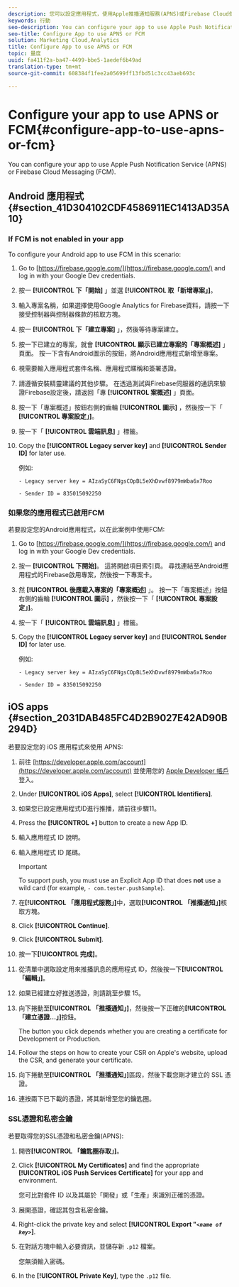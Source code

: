 ```yaml
---
description: 您可以設定應用程式，使用Apple推播通知服務(APNS)或Firebase Cloud傳訊(FCM)。
keywords: 行動
seo-description: You can configure your app to use Apple Push Notification Service (APNS) or Firebase Cloud Messaging (FCM).
seo-title: Configure App to use APNS or FCM
solution: Marketing Cloud,Analytics
title: Configure App to use APNS or FCM
topic: 量度
uuid: fa411f2a-ba47-4499-bbe5-1aedef6b49ad
translation-type: tm+mt
source-git-commit: 608384f1fee2a05699ff13fbd51c3cc43aeb693c

---
```



# Configure your app to use APNS or FCM{#configure-app-to-use-apns-or-fcm}

You can configure your app to use Apple Push Notification Service (APNS) or Firebase Cloud Messaging (FCM).

## Android 應用程式 {#section_41D304102CDF4586911EC1413AD35A10}

### If FCM is not enabled in your app

To configure your Android app to use FCM in this scenario:

1. Go to [https://firebase.google.com/](https://firebase.google.com/) and log in with your Google Dev credentials.

1. 按一 **[!UICONTROL 下「開始]** 」並選 **[!UICONTROL 取「新增專案」]**。

1. 輸入專案名稱，如果選擇使用Google Analytics for Firebase資料，請按一下接受控制器與控制器條款的核取方塊。

1. 按一 **[!UICONTROL 下「建立專案]** 」，然後等待專案建立。

1. 按一下已建立的專案，就會 **[!UICONTROL 顯示已建立專案的「專案概述]** 」頁面。 按一下含有Android圖示的按鈕，將Android應用程式新增至專案。

1. 視需要輸入應用程式套件名稱、應用程式暱稱和簽署憑證。

1. 請遵循安裝精靈建議的其他步驟。 在透過測試與Firebase伺服器的通訊來驗證Firebase設定後，請返回「專 **[!UICONTROL 案概述]** 」頁面。

1. 按一下「專案概述」按鈕右側的齒輪 **[!UICONTROL 圖示]** ，然後按一下「 **[!UICONTROL 專案設定」]**。

1. 按一下「 **[!UICONTROL 雲端訊息]** 」標籤。

1. Copy the **[!UICONTROL Legacy server key]** and **[!UICONTROL Sender ID]** for later use.

   例如:

   ```
   - Legacy server key = AIzaSyC6FNgsCOpBL5eXhDvwf8979mWba6x7Roo
   ```

   ```
   - Sender ID = 835015092250
   ```

### 如果您的應用程式已啟用FCM

若要設定您的Android應用程式，以在此案例中使用FCM:

1. Go to [https://firebase.google.com/](https://firebase.google.com/) and log in with your Google Dev credentials.

1. 按一 **[!UICONTROL 下開始]**。 這將開啟項目索引頁。 尋找連結至Android應用程式的Firebase啟用專案，然後按一下專案卡。

1. 然 **[!UICONTROL 後應載入專案的「專案概述]** 」。 按一下「專案概述」按鈕右側的齒輪 **[!UICONTROL 圖示]** ，然後按一下「 **[!UICONTROL 專案設定」]**。

1. 按一下「 **[!UICONTROL 雲端訊息]** 」標籤。

1. Copy the **[!UICONTROL Legacy server key]** and **[!UICONTROL Sender ID]** for later use.

   例如:

   ```
   - Legacy server key = AIzaSyC6FNgsCOpBL5eXhDvwf8979mWba6x7Roo
   ```

   ```
   - Sender ID = 835015092250
   ```



## iOS apps {#section_2031DAB485FC4D2B9027E42AD90B294D}

若要設定您的 iOS 應用程式來使用 APNS:

1. 前往 [https://developer.apple.com/account](https://developer.apple.com/account) 並使用您的 [Apple Developer 帳戶](https://developer.apple.com/account)登入。
1. Under **[!UICONTROL iOS Apps]**, select **[!UICONTROL Identifiers]**.
1. 如果您已設定應用程式ID進行推播，請前往步驟11。
1. Press the **[!UICONTROL +]** button to create a new App ID.
1. 輸入應用程式 ID 說明。
1. 輸入應用程式 ID 尾碼。

   >[!IMPORTANT]
   >
   >To support push, you must use an Explicit App ID that does **not** use a wild card (for example, `- com.tester.pushSample`).

1. 在&#x200B;**[!UICONTROL 「應用程式服務」]**&#x200B;中，選取&#x200B;**[!UICONTROL 「推播通知」]**&#x200B;核取方塊。
1. Click **[!UICONTROL Continue]**.
1. Click **[!UICONTROL Submit]**.
1. 按一下&#x200B;**[!UICONTROL 完成]**。
1. 從清單中選取設定用來推播訊息的應用程式 ID，然後按一下&#x200B;**[!UICONTROL 「編輯」]**。
1. 如果已經建立好推送憑證，則請跳至步驟 15。
1. 向下捲動至&#x200B;**[!UICONTROL 「推播通知」]**，然後按一下正確的&#x200B;**[!UICONTROL 「建立憑證...」]**&#x200B;按鈕。

   The button you click depends whether you are creating a certificate for Development or Production.
1. Follow the steps on how to create your CSR on Apple's website, upload the CSR, and generate your certificate.
1. 向下捲動至&#x200B;**[!UICONTROL 「推播通知」]**&#x200B;區段，然後下載您剛才建立的 SSL 憑證。
1. 連按兩下已下載的憑證，將其新增至您的鑰匙圈。

### SSL憑證和私密金鑰

若要取得您的SSL憑證和私密金鑰(APNS):

1. 開啓&#x200B;**[!UICONTROL 「鑰匙圈存取」]**。
1. Click **[!UICONTROL My Certificates]** and find the appropriate **[!UICONTROL iOS Push Services Certificate]** for your app and environment.

   您可比對套件 ID 以及其屬於「開發」或「生產」來識別正確的憑證。

1. 展開憑證，確認其包含私密金鑰。
1. Right-click the private key and select **[!UICONTROL Export "*`<name of key>`*]**.
1. 在對話方塊中輸入必要資訊，並儲存新 `.p12` 檔案。

   您無須輸入密碼。

1. In the **[!UICONTROL Private Key]**, type the `.p12` file.

